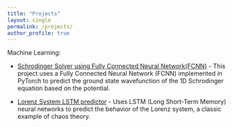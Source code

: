 ```yaml
---
title: "Projects"
layout: single
permalink: /projects/
author_profile: true
---
```


Machine Learning:

- [Schrodinger Solver using Fully Connected Neural Network(FCNN)][Schrodinger-Solver-using-FCNN] - This project uses a Fully Connected Neural Network (FCNN) implemented in PyTorch to predict the ground state wavefunction of the 1D Schrodinger equation based on the potential.

- [Lorenz System LSTM predictor][Lorenz_LSTM_prediction] - Uses LSTM (Long Short-Term Memory) neural networks to predict the behavior of the Lorenz system, a classic example of chaos theory. 







[Schrodinger-Solver-using-FCNN]: https://github.com/HenryWang22559/Schrodinger_NN_prediction
[Lorenz_LSTM_prediction]: https://github.com/HenryWang22559/Lorenz_LSTM_prediction
